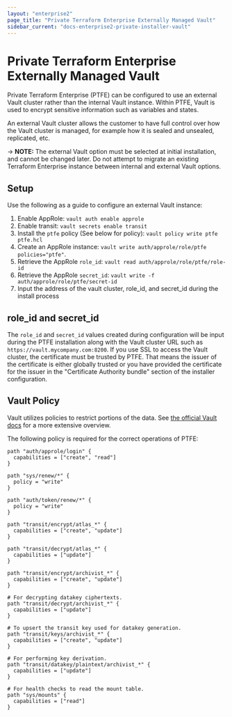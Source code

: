 ```yaml
---
layout: "enterprise2"
page_title: "Private Terraform Enterprise Externally Managed Vault"
sidebar_current: "docs-enterprise2-private-installer-vault"
---
```


# Private Terraform Enterprise Externally Managed Vault

Private Terraform Enterprise (PTFE) can be configured to use an external Vault cluster
rather than the internal Vault instance. Within PTFE, Vault is used to
encrypt sensitive information such as variables and states.

An external Vault cluster allows the customer to have full control over how
the Vault cluster is managed, for example how it is sealed and unsealed, replicated, etc.

-> **NOTE:** The external Vault option must be selected at initial installation, and cannot be changed later.
Do not attempt to migrate an existing Terraform Enterprise instance between internal and external
Vault options.

## Setup

Use the following as a guide to configure an external Vault instance:

1. Enable AppRole: `vault auth enable approle`
1. Enable transit: `vault secrets enable transit`
1. Install the `ptfe` policy (See below for policy):
   `vault policy write ptfe ptfe.hcl`
1. Create an AppRole instance:
   `vault write auth/approle/role/ptfe policies="ptfe"`.
1. Retrieve the AppRole `role_id`: `vault read auth/approle/role/ptfe/role-id`
1. Retrieve the AppRole `secret_id`:
   `vault write -f auth/approle/role/ptfe/secret-id`
1. Input the address of the vault cluster, role\_id, and secret\_id during the
   install process

## role\_id and secret\_id

The `role_id` and `secret_id` values created during configuration will be input during
the PTFE installation along with the Vault cluster URL such as
`https://vault.mycompany.com:8200`. If you use SSL to access the Vault cluster,
the certificate must be trusted by PTFE. That means the issuer of the certificate
is either globally trusted or you have provided the certificate for the issuer
in the "Certificate Authority bundle" section of the installer configuration.

## Vault Policy

Vault utilizes policies to restrict portions of the data. See [the official
Vault docs](https://www.vaultproject.io/docs/concepts/policies.html) for a
more extensive overview.

The following policy is required for the correct operations of PTFE:

```
path "auth/approle/login" {
  capabilities = ["create", "read"]
}

path "sys/renew/*" {
  policy = "write"
}

path "auth/token/renew/*" {
  policy = "write"
}

path "transit/encrypt/atlas_*" {
  capabilities = ["create", "update"]
}

path "transit/decrypt/atlas_*" {
  capabilities = ["update"]
}

path "transit/encrypt/archivist_*" {
  capabilities = ["create", "update"]
}

# For decrypting datakey ciphertexts.
path "transit/decrypt/archivist_*" {
  capabilities = ["update"]
}

# To upsert the transit key used for datakey generation.
path "transit/keys/archivist_*" {
  capabilities = ["create", "update"]
}

# For performing key derivation.
path "transit/datakey/plaintext/archivist_*" {
  capabilities = ["update"]
}

# For health checks to read the mount table.
path "sys/mounts" {
  capabilities = ["read"]
}
```
